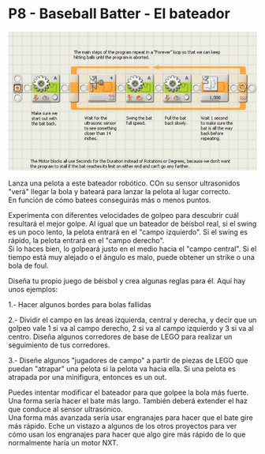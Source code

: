 # P8 - Baseball Batter - El bateador

![](.gitbook/assets/image%20%285%29.png)

Lanza una pelota a este bateador robótico. COn su sensor ultrasonidos "verá" llegar la bola y bateará para lanzar la pelota al lugar correcto.  
En función de cómo batees conseguirás más o menos puntos.

Experimenta con diferentes velocidades de golpeo para descubrir cuál resultará el mejor golpe. Al igual que un bateador de béisbol real, si el swing es un poco lento, la pelota entrará en el "campo izquierdo". Si el swing es rápido, la pelota entrará en el "campo derecho".  
Si lo haces bien, lo golpeará justo en el medio hacia el "campo central". Si el tiempo está muy alejado o el ángulo es malo, puede obtener un strike o una bola de foul.

Diseña tu propio juego de béisbol y crea algunas reglas para él. Aquí hay unos ejemplos:

1.- Hacer algunos bordes para bolas fallidas

2.- Dividir el campo en las áreas izquierda, central y derecha, y decir que un golpeo vale 1 si va al campo derecho, 2 si va al campo izquierdo y 3 si va al centro. Diseña algunos corredores de base de LEGO para realizar un seguimiento de tus corredores.

3.- Diseñe algunos "jugadores de campo" a partir de piezas de LEGO que puedan "atrapar" una pelota si la pelota va hacia ella. Si una pelota es atrapada por una minifigura, entonces es un out.

Puedes intentar modificar el bateador para que golpee la bola más fuerte. Una forma sería hacer el bate más largo. También deberá extender el haz que conduce al sensor ultrasónico.  
Una forma más avanzada sería usar engranajes para hacer que el bate gire más rápido. Eche un vistazo a algunos de los otros proyectos para ver cómo usan los engranajes para hacer que algo gire más rápido de lo que normalmente haría un motor NXT.

